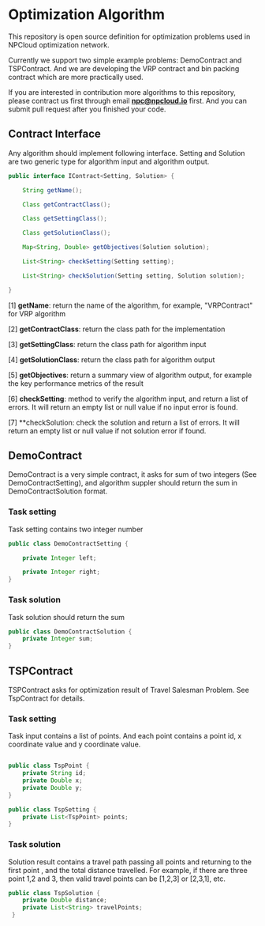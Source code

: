 # Optimization Algorithm

This repository is open source definition for optimization problems used in
NPCloud optimization network.

Currently we support two simple example problems: DemoContract and TSPContract.
And we are developing the VRP contract and bin packing contract which are more
practically used.

If you are interested in contribution more algorithms to this repository, please contract
us first through email **npc@npcloud.io** first. And you can submit pull request after you finished
your code.

## Contract Interface

Any algorithm should implement following interface. Setting and Solution are two
generic type for algorithm input and algorithm output.

```java
public interface IContract<Setting, Solution> {

    String getName();

    Class getContractClass();

    Class getSettingClass();

    Class getSolutionClass();

    Map<String, Double> getObjectives(Solution solution);

    List<String> checkSetting(Setting setting);

    List<String> checkSolution(Setting setting, Solution solution);

}
```

[1] **getName**: return the name of the algorithm, for example, "VRPContract" for VRP algorithm

[2] **getContractClass**: return the class path for the implementation

[3] **getSettingClass**: return the class path for algorithm input

[4] **getSolutionClass**: return the class path for algorithm output

[5] **getObjectives**: return a summary view of algorithm output, for example the key performance
metrics of the result

[6] **checkSetting**: method to verify the algorithm input, and return a list of errors. It will return
an empty list or null value if no input error is found.

[7] **checkSolution: check the solution and return a list of errors. It will return
an empty list or null value if not solution error if found.


## DemoContract

DemoContract is a very simple contract, it asks for sum of two integers (See DemoContractSetting),
and algorithm suppler should return the sum in DemoContractSolution format.

### Task setting

Task setting contains two integer number

```java
public class DemoContractSetting {

    private Integer left;

    private Integer right;
}
```

### Task solution

Task solution should return the sum

```java
public class DemoContractSolution {
    private Integer sum;
}
```

## TSPContract

TSPContract asks for optimization result of Travel Salesman Problem. See TspContract for details.


### Task setting

Task input contains a list of points.
And each point contains a point id, x coordinate value and y coordinate value.

```java

public class TspPoint {
    private String id;
    private Double x;
    private Double y;
}

public class TspSetting {
    private List<TspPoint> points;
}
```

### Task solution

Solution result contains a travel path passing all points and returning to the first point
, and the total distance travelled.  For example, if there are three point 1,2 and 3,
 then valid travel points can be [1,2,3] or [2,3,1], etc.

```java
public class TspSolution {
    private Double distance;
    private List<String> travelPoints;
 }
```

